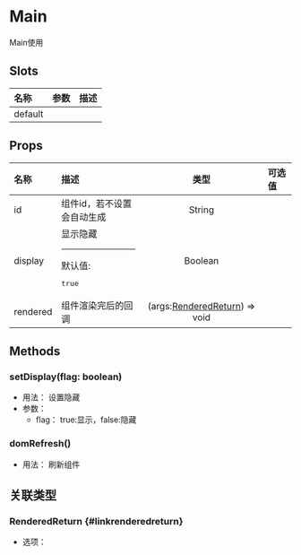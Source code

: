 # Main


Main使用

## Slots


<div class="slots">

| 名称    | 参数 | 描述 |
| :------ | :--- | :--- |
| default |      |      |

</div>



## Props


<div class="props">

| 名称     | 描述                                   |                           类型                          | 可选值 |
| :------- | :------------------------------------- | :-----------------------------------------------------: | :----- |
| id       | 组件id，若不设置会自动生成             |                          String                         |        |
| display  | 显示隐藏<hr>默认值:<br><pre>true</pre> |                         Boolean                         |        |
| rendered | 组件渲染完后的回调                     | (args:[RenderedReturn](#linkrenderedreturn)) =&gt; void |        |

</div>



## Methods

### setDisplay(flag: boolean)
- 用法： 设置隐藏
- 参数：
	 - flag： true:显示，false:隐藏

### domRefresh()
- 用法： 刷新组件

## 关联类型



### RenderedReturn {#linkrenderedreturn}

- 选项：